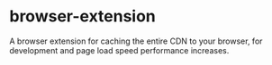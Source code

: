 browser-extension
=================

A browser extension for caching the entire CDN to your browser, for development and page load speed performance increases.